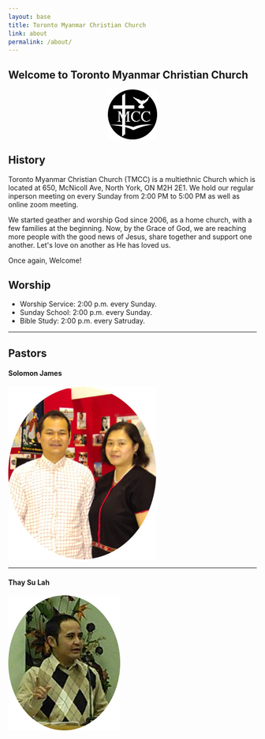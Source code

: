 ```yaml
---
layout: base
title: Toronto Myanmar Christian Church
link: about
permalink: /about/
---
```


## Welcome to Toronto Myanmar Christian Church

<img style="display: block; margin-left: auto; margin-right: auto; width: 20%;" src="/static/img/TMCC logo.png" alt="OMCY Logo" width="500"/>

## History

Toronto Myanmar Christian Church (TMCC) is a multiethnic Church which is located at 650, McNicoll Ave, North York, ON M2H 2E1. We hold our regular inperson meeting on every Sunday from 2:00 PM to 5:00 PM as well as online zoom meeting.

We started geather and worship God since 2006, as a home church, with a few families at the beginning. Now, by the Grace of God, we are reaching more people with the good news of Jesus, share together and support one another. Let's love on another as He has loved us.

Once again, Welcome!

## Worship

- Worship Service: 2:00 p.m. every Sunday.
- Sunday School: 2:00 p.m. every Sunday.
- Bible Study: 2:00 p.m. every Satruday.

-----------------------------------------

## Pastors

#### Solomon James

<img src="/static/img/photos/solomon_james.jpg" class="img-responsive" 
alt="Rev. and Mrs. Solomon James">




---------------------------------------


#### Thay Su Lah

<img src="/static/img/photos/thay_su_lah.jpg" class="img-responsive" 
alt="">


